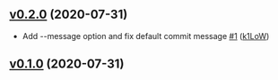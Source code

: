## [v0.2.0](https://github.com/k1LoW/tbls-push/compare/v0.1.0...v0.2.0) (2020-07-31)

* Add --message option and fix default commit message [#1](https://github.com/k1LoW/tbls-push/pull/1) ([k1LoW](https://github.com/k1LoW))

## [v0.1.0](https://github.com/k1LoW/tbls-push/compare/f5b498ffc0df...v0.1.0) (2020-07-31)
